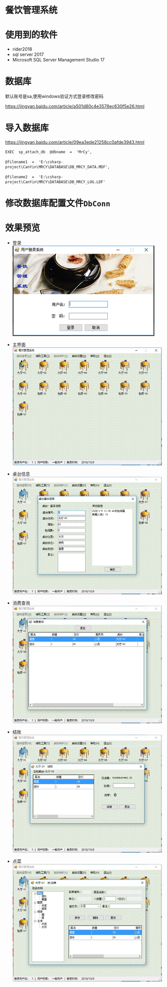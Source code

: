 # 餐饮管理系统


# 使用到的软件
- rider2018
- sql server 2017
- Microsoft SQL Server Management Studio 17

# 数据库
默认账号是sa,使用windows验证方式登录修改密码

https://jingyan.baidu.com/article/a501d80c4e3578ec630f5e26.html

# 导入数据库
https://jingyan.baidu.com/article/09ea3ede21258cc0afde3943.html

```
EXEC  sp_attach_db  @dbname  =  'MrCy',     

@filename1  =  'E:\csharp-project\CanYin\MRCY\DATABASE\DB_MRCY_DATA.MDF',     

@filename2  =  'E:\csharp-project\CanYin\MRCY\DATABASE\DB_MRCY_LOG.LDF'
```

# 修改数据库配置文件`DbConn`


# 效果预览
- 登录
![登录](MRCY/IMAGE/login.png)

- 主界面
![主界面](MRCY/IMAGE/main.png)

- 桌台信息
![桌台信息](MRCY/IMAGE/desk.png)

- 消费查询
![消费查询](MRCY/IMAGE/consume.png)

- 结账
![结账](MRCY/IMAGE/money.png)

- 点菜
![点菜](MRCY/IMAGE/order.png)